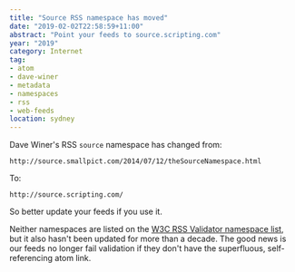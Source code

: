 ```yaml
---
title: "Source RSS namespace has moved"
date: "2019-02-02T22:58:59+11:00"
abstract: "Point your feeds to source.scripting.com"
year: "2019"
category: Internet
tag:
- atom
- dave-winer
- metadata
- namespaces
- rss
- web-feeds
location: sydney
---
```

Dave Winer's RSS `source` namespace has changed from:

    http://source.smallpict.com/2014/07/12/theSourceNamespace.html

To:

    http://source.scripting.com/

So better update your feeds if you use it.

Neither namespaces are listed on the [W3C RSS Validator namespace list], but it also hasn't been updated for more than a decade. The good news is our feeds no longer fail validation if they don't have the superfluous, self-referencing atom link.

[W3C RSS Validator namespace list]: https://validator.w3.org/feed/docs/howto/declare_namespaces.html

